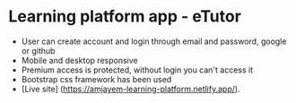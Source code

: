 # Learning platform app -   eTutor

-   User can create account and login through email and password, google or github
-   Mobile and desktop responsive
-   Premium access is protected, without login you can't access it
-   Bootstrap css framework has been used
-   [Live site] (https://amjayem-learning-platform.netlify.app/).